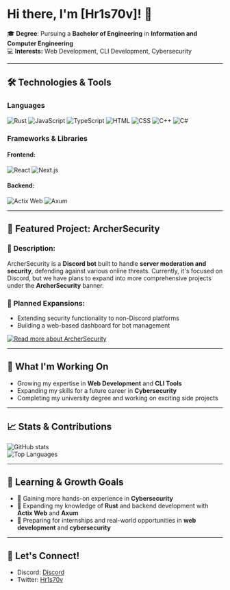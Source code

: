 # Hi there, I'm [Hr1s70v]! 👋

🎓 **Degree**: Pursuing a **Bachelor of Engineering** in **Information and Computer Engineering**  
💻 **Interests:** Web Development, CLI Development, Cybersecurity

---

## 🛠️ Technologies & Tools

### Languages
![Rust](https://img.shields.io/badge/-Rust-000?&logo=Rust&logoColor=white)
![JavaScript](https://img.shields.io/badge/-JavaScript-F7DF1E?&logo=JavaScript&logoColor=black)
![TypeScript](https://img.shields.io/badge/-TypeScript-007ACC?&logo=typescript&logoColor=white)
![HTML](https://img.shields.io/badge/-HTML-E34F26?&logo=html5&logoColor=white)
![CSS](https://img.shields.io/badge/-CSS-1572B6?&logo=css3&logoColor=white)
![C++](https://img.shields.io/badge/-C++-00599C?&logo=cplusplus&logoColor=white)
![C#](https://img.shields.io/badge/-C%23-239120?&logo=csharp&logoColor=white)

### Frameworks & Libraries
#### Frontend:
![React](https://img.shields.io/badge/-React-61DAFB?&logo=React&logoColor=white)
![Next.js](https://img.shields.io/badge/Next.js-black?style=for-the-badge&logo=next.js&logoColor=white)



#### Backend:
![Actix Web](https://img.shields.io/badge/-Actix%20Web-ffffff?&logo=rust&logoColor=black)
![Axum](https://img.shields.io/badge/-Axum-000000?&logo=rust&logoColor=white)

---

## 📂 Featured Project: ArcherSecurity

### 🎯 **Description:**
ArcherSecurity is a **Discord bot** built to handle **server moderation and security**, defending against various online threats. Currently, it's focused on Discord, but we have plans to expand into more comprehensive projects under the **ArcherSecurity** banner.

### 🚧 **Planned Expansions:**
- Extending security functionality to non-Discord platforms
- Building a web-based dashboard for bot management

[![Read more about ArcherSecurity](https://img.shields.io/badge/More%20on%20ArcherSecurity-blue?style=for-the-badge)](https://github.com/your-project-link)

---

## 🚀 What I'm Working On

- Growing my expertise in **Web Development** and **CLI Tools**
- Expanding my skills for a future career in **Cybersecurity**
- Completing my university degree and working on exciting side projects

---

## 📈 Stats & Contributions

![GitHub stats](https://github-readme-stats.vercel.app/api?username=Hr1s70v&show_icons=true&theme=dark)  
![Top Languages](https://github-readme-stats.vercel.app/api/top-langs/?username=Hr1s70v&layout=compact&theme=dark)

---

## 🌱 Learning & Growth Goals

- 🔐 Gaining more hands-on experience in **Cybersecurity**
- 🔧 Expanding my knowledge of **Rust** and backend development with **Actix Web** and **Axum**
- 💼 Preparing for internships and real-world opportunities in **web development** and **cybersecurity**

---

## 💬 Let's Connect!

- Discord: [Discord](https://discord.com/users/808608962151972864)
- Twitter: [Hr1s70v](https://x.com/Hr1s70v)
